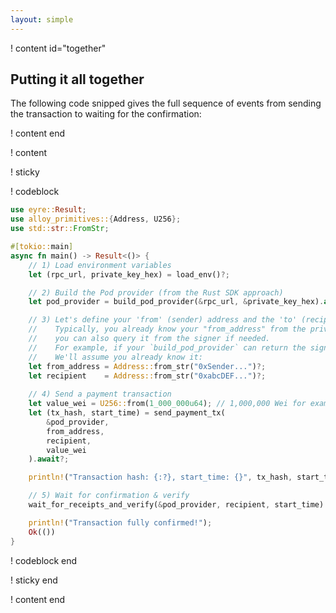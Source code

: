 ```yaml
---
layout: simple
---
```


! content id="together"

## Putting it all together

The following code snipped gives the full sequence of events from sending the transaction to waiting for the confirmation:

! content end

! content

! sticky

! codeblock

```rust
use eyre::Result;
use alloy_primitives::{Address, U256};
use std::str::FromStr;

#[tokio::main]
async fn main() -> Result<()> {
    // 1) Load environment variables
    let (rpc_url, private_key_hex) = load_env()?;

    // 2) Build the Pod provider (from the Rust SDK approach)
    let pod_provider = build_pod_provider(&rpc_url, &private_key_hex).await?;

    // 3) Let's define your 'from' (sender) address and the 'to' (recipient)
    //    Typically, you already know your "from_address" from the private key, but
    //    you can also query it from the signer if needed.
    //    For example, if your `build_pod_provider` can return the signer's address.
    //    We'll assume you already know it:
    let from_address = Address::from_str("0xSender...")?;
    let recipient    = Address::from_str("0xabcDEF...")?;
    
    // 4) Send a payment transaction
    let value_wei = U256::from(1_000_000u64); // 1,000,000 Wei for example
    let (tx_hash, start_time) = send_payment_tx(
        &pod_provider,
        from_address,
        recipient,
        value_wei
    ).await?;

    println!("Transaction hash: {:?}, start_time: {}", tx_hash, start_time);

    // 5) Wait for confirmation & verify
    wait_for_receipts_and_verify(&pod_provider, recipient, start_time).await?;

    println!("Transaction fully confirmed!");
    Ok(())
}
```

! codeblock end

! sticky end

! content end